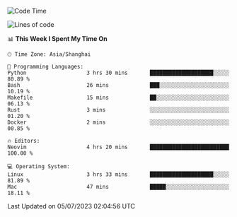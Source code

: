 <!--START_SECTION:waka-->
![Code Time](http://img.shields.io/badge/Code%20Time-1%2C416%20hrs%202%20mins-blue)

![Lines of code](https://img.shields.io/badge/From%20Hello%20World%20I%27ve%20Written-261.8%20thousand%20lines%20of%20code-blue)

📊 **This Week I Spent My Time On** 

```text
🕑︎ Time Zone: Asia/Shanghai

💬 Programming Languages: 
Python                   3 hrs 30 mins       ████████████████████░░░░░   80.89 % 
Bash                     26 mins             ███░░░░░░░░░░░░░░░░░░░░░░   10.19 % 
Makefile                 15 mins             ██░░░░░░░░░░░░░░░░░░░░░░░   06.13 % 
Rust                     3 mins              ░░░░░░░░░░░░░░░░░░░░░░░░░   01.20 % 
Docker                   2 mins              ░░░░░░░░░░░░░░░░░░░░░░░░░   00.85 % 

🔥 Editors: 
Neovim                   4 hrs 20 mins       █████████████████████████   100.00 % 

💻 Operating System: 
Linux                    3 hrs 33 mins       ████████████████████░░░░░   81.89 % 
Mac                      47 mins             █████░░░░░░░░░░░░░░░░░░░░   18.11 % 
```


 Last Updated on 05/07/2023 02:04:56 UTC
<!--END_SECTION:waka-->
